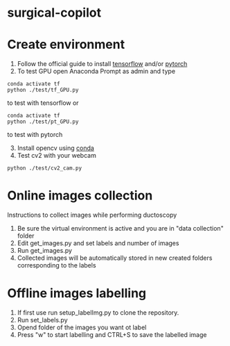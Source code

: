 # surgical-copilot

# Create environment
1. Follow the official guide to install [tensorflow](https://www.tensorflow.org/install/pip) and/or [pytorch](https://pytorch.org/)
2. To test GPU open Anaconda Prompt as admin and type 
```
conda activate tf
python ./test/tf_GPU.py

```
to test with tensorflow or 
```
conda activate tf
python ./test/pt_GPU.py

```
to test with pytorch

3. Install opencv using [conda](https://anaconda.org/conda-forge/opencv)
4. Test cv2 with your webcam
```
python ./test/cv2_cam.py
``` 

# Online images collection
Instructions to collect images while performing ductoscopy
1. Be sure the virtual environment is active and you are in "data collection" folder
2. Edit get_images.py and set labels and number of images
3. Run get_images.py
4. Collected images will be automatically stored in new created folders corresponding to the labels

# Offline images labelling
1. If first use run setup_labelImg.py to clone the repository. <br/>
2. Run set_labels.py
3. Opend folder of the images you want ot label
4. Press "w" to start labelling and CTRL+S to save the labelled image 
